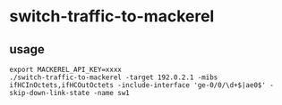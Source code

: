 # switch-traffic-to-mackerel

## usage

```
export MACKEREL_API_KEY=xxxx
./switch-traffic-to-mackerel -target 192.0.2.1 -mibs ifHCInOctets,ifHCOutOctets -include-interface 'ge-0/0/\d+$|ae0$' -skip-down-link-state -name sw1
```

